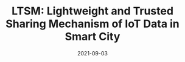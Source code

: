 ---
title: "LTSM: Lightweight and Trusted Sharing Mechanism of IoT Data in Smart City"
authors: 
- Chang Liu
- Shaoyong Guo
- Song Guo
- Yong Yan
- Xuesong Qiu
- Suxiang Zhang

date: "2021-09-03"
doi: "10.1109/JIOT.2021.3110097"

# Publication type.
# 1 = Conference paper; 2 = Journal article;
# 3 = Preprint Paper; 4 = Report; 5 = Book; 6 = Book section;
# 7 = Thesis; 8 = Patent
publication_types: ["2"]

# Publication name and optional abbreviated publication name.
publication: "*IEEE Internet of Things Journal*"
publication_short: IoTJ (JCR-Q1)


url_pdf: https://ieeexplore.ieee.org/abstract/document/9528847
# url_dataset: ''
# url_poster: ''
# url_project: ''
# url_slides: ''
# url_video: ''

---